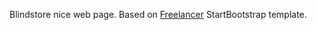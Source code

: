 Blindstore nice web page. Based on [Freelancer](http://startbootstrap.com/template-overviews/freelancer/) StartBootstrap template.
